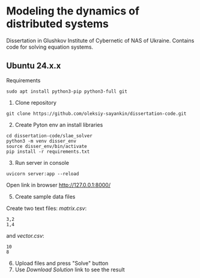 # Modeling the dynamics of distributed systems

Dissertation in Glushkov Institute of Cybernetic of NAS of Ukraine. Contains code for solving equation systems.

Ubuntu 24.x.x
-------------

Requirements
```
sudo apt install python3-pip python3-full git
```
1. Clone repository 
```
git clone https://github.com/oleksiy-sayankin/dissertation-code.git
```
2. Create Pyton env an install libraries
```
cd dissertation-code/slae_solver
python3 -m venv disser_env
source disser_env/bin/activate
pip install -r requirements.txt
```
3. Run server in console
```
uvicorn server:app --reload
```
Open link in browser http://127.0.0.1:8000/

5. Create sample data files

Create two text files: _matrix.csv_:
```
3,2
1,4
```
and _vector.csv_:
``` 
10
8
```
6. Upload files and press "Solve" button
7. Use _Download Solution_ link to see the result
